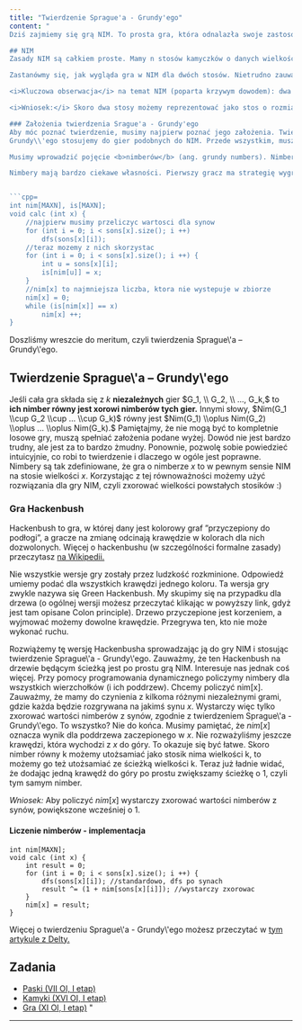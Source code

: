 ```yaml
---
title: "Twierdzenie Sprague'a - Grundy'ego"
content: "
Dziś zajmiemy się grą NIM. To prosta gra, która odnalazła swoje zastosowanie w rozwiązywaniu wielu problemów z teorii gier. Wiele z nich możemy bowiem sprowadzić do gry NIM (czyli pokazać, że w pewnym sensie gramy w zmodyfikowanego nima), a następnie użyć rozwiązania do tej gry.

## NIM
Zasady NIM są całkiem proste. Mamy n stosów kamyczków o danych wielkościach. Dwóch graczy na zmianę wykonuje ruch, polegający na zabraniu pewnej liczby kamyczków z jednego stosu. Przegrywa ten, który nie może wykonać ruchu.

Zastanówmy się, jak wygląda gra w NIM dla dwóch stosów. Nietrudno zauważyć, że stosy o jednakowym rozmiarze to sytuacja przegrywająca. Jest tak dlatego, że kiedy pierwszy gracz wykona ruch na jednym ze stosów, to drugi może powtórzyć ten ruch na drugim ze stosów. Z drugiej strony (z definicji pozycji przegrywającej) jeśli stosy na początku nie mają równej wielkości, to pierwszy gracz może zapewnić sobie zwycięstwo wyrównując stosy.

<i>Kluczowa obserwacja</i> na temat NIM (poparta krzywym dowodem): dwa stosy o rozmiarach $x$ i $y$ możemy zinterpretować jako stos o rozmiarze $x \\oplus y,$ gdzie $\\oplus$ oznacza operację bitowego xora. Spróbuję dać pewną intuicję, czemu ta obserwacja jest poprawna. Xor dwóch liczb jest 0 wtedy i tylko wtedy, gdy obie są równe. To nam pasuje do naszych obserwacji nt. gry. A co z wartościami dodatnimi? Cóż, tu jest trochę trudniej. Dowód można przeprowadzić rysując stosy $x,$ $y$ oraz stos $x \\oplus y,$ a następnie symulując rozgrywkę na tym jednym stosie (przy czym możemy pozwolić sobie na pewne uproszczenia, np. że nie zabieramy stosików jeśli chcemy wykonać taki sam ruch na drugim stosie, i tak dalej). Można oczywiście użyć też twierdzenia Sprague\\'a – Grundy\\'ego, ale je dopiero poznamy.

<i>Wniosek:</i> Skoro dwa stosy możemy reprezentować jako stos o rozmiarze równym ich xorowi, to $n$ stosów $a_1, \\ a_2, \\ ..., \\ a_n$ możemy reprezentować jako stos o rozmiarze $a_1 \\oplus a_2 \\oplus ... \\oplus a_n.$ To pozwala nam natychmiastowo odpowiadać na wszelkiego rodzaju zapytania związane z grą NIM.

### Założenia twierdzenia Srague'a - Grundy'ego
Aby móc poznać twierdzenie, musimy najpierw poznać jego założenia. Twierdzenie Sprague\\'a –
Grundy\\'ego stosujemy do gier podobnych do NIM. Przede wszystkim, muszą być skończone, dla dwóch graczy, zawsze przynosić rozstrzygnięcie, w którym przegrywający to gracz, który nie może wykonać ruchu. Ponadto muszą być symetryczne – każdy gracz musi mieć ten sam zestaw ruchów dostępnych do wykonania. Uff, to chyba wszystko.

Musimy wprowadzić pojęcie <b>nimberów</b> (ang. grundy numbers). Nimberem stanu nazwiemy war tość mex z nimberów wszystkich stanów, do których możemy dojść w jednym ruchu. Teraz mu simy jeszcze wprowadzić pojęcie mex. Minimum excludent (bo stąd nazwa) oznacza najmniejszą liczbę całkowitą, która nie występuje w zbiorze. Nimbery liczymy przy pomocy prostego programowania dynamicznego (lub rekurencji ze spamiętywaniem). Stąd, by policzyć nimber dla stanu, musimy sprawdzić wszystkie stany, do których możemy dojść w jednym ruchu, wrzucić do jakiejś tablicy, a następnie brutalnie wyszukać najmniejszej liczby, która nie znajduje się w tym zbiorze. W szczególności, dla stanów bez krawędzi wychodzących (które na pewno są przegrywające) nimber wynosi 0.

Nimbery mają bardzo ciekawe własności. Pierwszy gracz ma strategię wygrywającą wtedy i tylko wtedy, gdy nimber stanu reprezentującego całą grę jest większy niż 0. W przeciwnym wypadku będzie on zmuszony do porażki. Możemy zauważyć, że nimbery uogólnieniem pozycji przegrywających i wygrywających, ale przy okazji rozróżniają różne typy pozycji wygrywających. Poniżej znajduje się kod rozwiązujący problem z poprzedniego artykułu (ten z drzewem) przy pomocy nimberów.


```cpp=
int nim[MAXN], is[MAXN];
void calc (int x) {
	//najpierw musimy przeliczyc wartosci dla synow
	for (int i = 0; i < sons[x].size(); i ++)
		dfs(sons[x][i]);
	//teraz mozemy z nich skorzystac
	for (int i = 0; i < sons[x].size(); i ++) {
		int u = sons[x][i];
		is[nim[u]] = x;
	}
	//nim[x] to najmniejsza liczba, ktora nie wystepuje w zbiorze
	nim[x] = 0;
	while (is[nim[x]] == x)
		nim[x] ++;
}
```

Doszliśmy wreszcie do meritum, czyli twierdzenia Sprague\\'a – Grundy\\'ego.

## Twierdzenie Sprague\\'a – Grundy\\'ego
Jeśli cała gra składa się z $k$ <b>niezależnych</b> gier $G_1, \\ G_2, \\ ..., G_k,$ to <b>ich nimber równy jest xorowi nimberów tych gier.</b> Innymi słowy, $Nim(G_1 \\cup G_2 \\cup ... \\cup G_k)$ równy jest $Nim(G_1) \\oplus Nim(G_2) \\oplus ... \\oplus Nim(G_k).$ Pamiętajmy, że nie mogą być to kompletnie losowe gry, muszą spełniać założenia podane wyżej. Dowód nie jest bardzo trudny, ale jest za to bardzo żmudny. Ponownie, pozwolę sobie powiedzieć intuicyjnie, co robi to twierdzenie i dlaczego w ogóle jest poprawne. Nimbery są tak zdefiniowane, że gra o nimberze $x$ to w pewnym sensie NIM na stosie wielkości $x.$ Korzystając z tej równoważności możemy użyć rozwiązania dla gry NIM, czyli zxorować wielkości powstałych stosików :)

### Gra Hackenbush
Hackenbush to gra, w której dany jest kolorowy graf ”przyczepiony do podłogi”, a gracze na zmianę odcinają krawędzie w kolorach dla nich dozwolonych. Więcej o hackenbushu (w szczególności formalne zasady) przeczytasz [na Wikipedii.](https://en.wikipedia.org/wiki/Hackenbush)

Nie wszystkie wersje gry zostały przez ludzkość rozkminione. Odpowiedź umiemy podać dla wszystkich krawędzi jednego koloru. Ta wersja gry zwykle nazywa się Green Hackenbush.
My skupimy się na przypadku dla drzewa (o ogólnej wersji możesz przeczytać klikając w powyższy link, gdyż jest tam opisane Colon principle). Drzewo przyczepione jest korzeniem, a wyjmować możemy dowolne krawędzie. Przegrywa ten, kto nie może wykonać ruchu.

Rozwiążemy tę wersję Hackenbusha sprowadzając ją do gry NIM i stosując twierdzenie Sprague\\'a - Grundy\\'ego. Zauważmy, że ten Hackenbush na drzewie będącym ścieżką jest po prostu grą NIM. Interesuje nas jednak coś więcej. Przy pomocy programowania dynamicznego policzymy nimbery dla wszystkich wierzchołków (i ich poddrzew). Chcemy policzyć nim[x]. Zauważmy, że mamy do czynienia z kilkoma różnymi niezależnymi grami, gdzie każda będzie rozgrywana na jakimś synu $x.$ Wystarczy więc tylko zxorować wartości nimberów z synów, zgodnie z twierdzeniem Sprague\\'a - Grundy\\'ego. To wszystko? Nie do końca. Musimy pamiętać, że $nim[x]$ oznacza wynik dla poddrzewa zaczepionego w $x.$ Nie rozważyliśmy jeszcze krawędzi, która wychodzi z $x$ do góry. To okazuje się być łatwe. Skoro nimber równy k możemy utożsamiać jako stosik nima wielkości k, to możemy go też utożsamiać ze ścieżką wielkości k. Teraz już ładnie widać, że dodając jedną krawędź do góry po prostu zwiększamy ścieżkę o 1, czyli tym samym nimber.

<i>Wniosek:</i> Aby policzyć $nim[x]$ wystarczy zxorować wartości nimberów z synów, powiększone wcześniej o 1.

#### Liczenie nimberów - implementacja
```cpp=
int nim[MAXN];
void calc (int x) {
	int result = 0;
	for (int i = 0; i < sons[x].size(); i ++) {
		dfs(sons[x][i]); //standardowo, dfs po synach
		result ^= (1 + nim[sons[x][i]]); //wystarczy zxorowac
	}
	nim[x] = result;
}
```

Więcej o twierdzeniu Sprague\\'a - Grundy\\'ego możesz przeczytać w [tym artykule z Delty.](http://www.deltami.edu.pl/temat/matematyka/gry_zagadki_paradoksy/2014/05/31/Gra_Grim/)

## Zadania
- [Paski (VII OI, I etap)](https://szkopul.edu.pl/problemset/problem/-V7jnI3hTRYAtQ2DJGibzJ0s/site/?key=statement)
- [Kamyki (XVI OI, I etap)](https://szkopul.edu.pl/problemset/problem/Ih7AP4H11ARFeeV2nDSeZlQG/site/?key=statement)
- [Gra (XI OI, I etap)](https://szkopul.edu.pl/problemset/problem/n-nVHgHyiFCIDsAF_bhQbERH/site/?key=statement)
"
---
```

